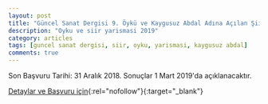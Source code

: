```yaml
---
layout: post
title: "Güncel Sanat Dergisi 9. Öykü ve Kaygusuz Abdal Adına Açılan Şiir Yarışması"
description: "Oyku ve siir yarismasi 2019"
category: articles
tags: [guncel sanat dergisi, siir, oyku, yarismasi, kaygusuz abdal]
comments: true
---
```


Son Başvuru Tarihi: 31 Aralık 2018. Sonuçlar 1 Mart 2019'da açıklanacaktır.

[Detaylar ve Başvuru için](http://www.akdogan.gen.tr/yarismalar/guncel-sanat-dergisi-9-oyku-ve-kaygusuz-abdal-adina-acilan-siir-yarismasi-duyurusu/?utm_source=edebiyatyarismalari.com&utm_medium=affiliate){:rel="nofollow"}{:target="_blank"}